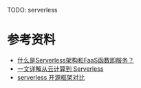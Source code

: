 TODO: serverless

# 参考资料

- [什么是Serverless架构和FaaS函数即服务？](https://zhuanlan.zhihu.com/p/31386919)
- [一文详解从云计算到 Serverless](https://xie.infoq.cn/article/e66d3c95754f3078053928e1f)
- [serverless 开源框架对比](https://bbs.huaweicloud.com/blogs/247064)
